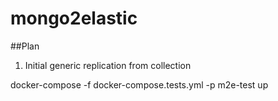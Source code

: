 # mongo2elastic

##Plan
1. Initial generic replication from collection

docker-compose -f docker-compose.tests.yml -p m2e-test up